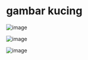 # gambar kucing
![image](https://github.com/user-attachments/assets/d04c6ca9-808e-4067-b9ff-da89841a4482)


![image](https://github.com/user-attachments/assets/124739ad-f99e-4569-ae6f-5e2879527d2c)


![image](https://github.com/user-attachments/assets/ff5aa44e-434c-4185-a7bf-9735363a866c)
